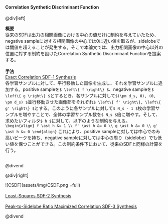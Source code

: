 #### Correlation Synthetic Discriminant Function

@div[left]

__概要__<br>
従来のSDFは出力の相関画像における中心の値だけに制約を与えていたため、negative sampleに対する相関画像の中心では0に近い値を取るが、sidelobeでは閾値を超えることが発生する。そこで本論文では、出力相関画像の中心以外の位置に対する制約を設けたCorrelation Synthetic Discriminant Functionを提案する。<br>
<br>
__手法__<br>
<u>Exact Correlation SDF-1 Synthesis</u><br>
各学習サンプルに対して、平行移動した画像を生成し、それを学習サンプルに追加する。positive sampleを`$ \left\{ f \right\} $`、negative sampleを`$ \left\{ g \right\} $`とするとき、各サンプルに対して`$(\pm d_s, 0), (0, \pm d_s) $`並行移動させた画像郡をそれぞれ`$ \left\{ f' \right\}, \left\{ g' \right\} $`とする。このように各サンプルに対して`$ N_s - 1 $`枚の学習サンプルを増やすことで、全体の学習サンプル数を`$ N_s $`倍に増やす。そして、求めたいフィルタ`$ h $`に対して、以下のような制約を与える。<br>
`\begin{align} f \ast h &= 1 \\ f' \ast h &= 0 \\ g \ast h &= 0 \\ g' \ast h &= 0 \end{align}`
これにより、positive sampleに対しては中心でのみ高いピークを持ち、negative sampleに対しては中心の周り（sidelobe）でも低い値を保つことができる。この制約条件下において、従来のSDFと同様の計算を行う。<br>
<br>

@divend

@div[right]

![CSDF](assets/img/CSDF.png =full)<br>
<br>
<u>Least-Squares SDF-2 Synthesis</u><br>
<br>
<u>Peak-to-Sidelobe Ratio Maximized Correlation SDF-3 Synthesis</u><br>

@divend

